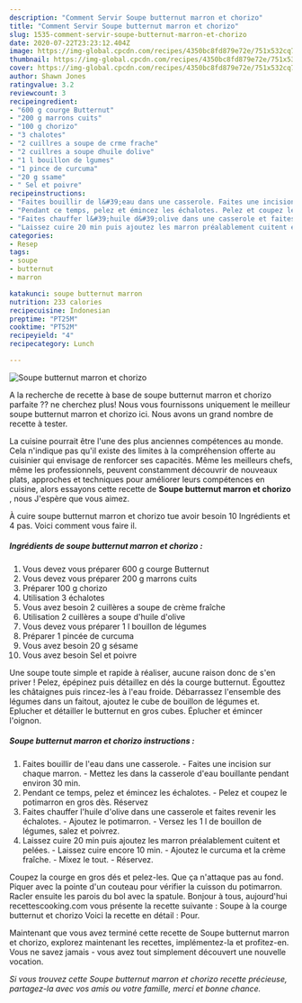 ```yaml
---
description: "Comment Servir Soupe butternut marron et chorizo"
title: "Comment Servir Soupe butternut marron et chorizo"
slug: 1535-comment-servir-soupe-butternut-marron-et-chorizo
date: 2020-07-22T23:23:12.404Z
image: https://img-global.cpcdn.com/recipes/4350bc8fd879e72e/751x532cq70/soupe-butternut-marron-et-chorizo-photo-principale-de-la-recette.jpg
thumbnail: https://img-global.cpcdn.com/recipes/4350bc8fd879e72e/751x532cq70/soupe-butternut-marron-et-chorizo-photo-principale-de-la-recette.jpg
cover: https://img-global.cpcdn.com/recipes/4350bc8fd879e72e/751x532cq70/soupe-butternut-marron-et-chorizo-photo-principale-de-la-recette.jpg
author: Shawn Jones
ratingvalue: 3.2
reviewcount: 3
recipeingredient:
- "600 g courge Butternut"
- "200 g marrons cuits"
- "100 g chorizo"
- "3 chalotes"
- "2 cuillres a soupe de crme frache"
- "2 cuillres a soupe dhuile dolive"
- "1 l bouillon de lgumes"
- "1 pince de curcuma"
- "20 g ssame"
- " Sel et poivre"
recipeinstructions:
- "Faites bouillir de l&#39;eau dans une casserole. Faites une incision sur chaque marron.  Mettez les dans la casserole d&#39;eau bouillante pendant environ 30 min."
- "Pendant ce temps, pelez et émincez les échalotes. Pelez et coupez le potimarron en gros dès. Réservez"
- "Faites chauffer l&#39;huile d&#39;olive dans une casserole et faites revenir les échalotes.  Ajoutez le potimarron. Versez les 1 l de bouillon de légumes, salez et poivrez."
- "Laissez cuire 20 min puis ajoutez les marron préalablement cuitent et pelées. Laissez cuire encore 10 min. Ajoutez le curcuma et la crème fraîche. Mixez le tout.  Réservez."
categories:
- Resep
tags:
- soupe
- butternut
- marron

katakunci: soupe butternut marron 
nutrition: 233 calories
recipecuisine: Indonesian
preptime: "PT25M"
cooktime: "PT52M"
recipeyield: "4"
recipecategory: Lunch

---
```



![Soupe butternut marron et chorizo](https://img-global.cpcdn.com/recipes/4350bc8fd879e72e/751x532cq70/soupe-butternut-marron-et-chorizo-photo-principale-de-la-recette.jpg)

A la recherche de recette à base de soupe butternut marron et chorizo parfaite ?? ne cherchez plus! Nous vous fournissons uniquement le meilleur soupe butternut marron et chorizo ici. Nous avons un grand nombre de recette à tester.

La cuisine pourrait être l'une des plus anciennes compétences au monde. Cela n'indique pas qu'il existe des limites à la compréhension offerte au cuisinier qui envisage de renforcer ses capacités. Même les meilleurs chefs, même les professionnels, peuvent constamment découvrir de nouveaux plats, approches et techniques pour améliorer leurs compétences en cuisine, alors essayons cette recette de <strong> Soupe butternut marron et chorizo </strong>, nous J'espère que vous aimez.

<!--inarticleads1-->

À cuire soupe butternut marron et chorizo tue avoir besoin 10 Ingrédients et 4 pas. Voici comment vous faire il.

##### Ingrédients de soupe butternut marron et chorizo :

1. Vous devez vous préparer 600 g courge Butternut
1. Vous devez vous préparer 200 g marrons cuits
1. Préparer 100 g chorizo
1. Utilisation 3 échalotes
1. Vous avez besoin 2 cuillères a soupe de crème fraîche
1. Utilisation 2 cuillères a soupe d&#39;huile d&#39;olive
1. Vous devez vous préparer 1 l bouillon de légumes
1. Préparer 1 pincée de curcuma
1. Vous avez besoin 20 g sésame
1. Vous avez besoin  Sel et poivre


Une soupe toute simple et rapide à réaliser, aucune raison donc de s&#39;en priver ! Pelez, épépinez puis détaillez en dés la courge butternut. Égouttez les châtaignes puis rincez-les à l&#39;eau froide. Débarrassez l&#39;ensemble des légumes dans un faitout, ajoutez le cube de bouillon de légumes et. Eplucher et détailler le butternut en gros cubes. Éplucher et émincer l&#39;oignon. 

<!--inarticleads2-->

##### Soupe butternut marron et chorizo instructions :

1. Faites bouillir de l&#39;eau dans une casserole. - Faites une incision sur chaque marron.  - Mettez les dans la casserole d&#39;eau bouillante pendant environ 30 min.
1. Pendant ce temps, pelez et émincez les échalotes. - Pelez et coupez le potimarron en gros dès. Réservez
1. Faites chauffer l&#39;huile d&#39;olive dans une casserole et faites revenir les échalotes.  - Ajoutez le potimarron. - Versez les 1 l de bouillon de légumes, salez et poivrez.
1. Laissez cuire 20 min puis ajoutez les marron préalablement cuitent et pelées. - Laissez cuire encore 10 min. - Ajoutez le curcuma et la crème fraîche. - Mixez le tout.  - Réservez.


Coupez la courge en gros dés et pelez-les. Que ça n&#39;attaque pas au fond. Piquer avec la pointe d&#39;un couteau pour vérifier la cuisson du potimarron. Racler ensuite les parois du bol avec la spatule. Bonjour à tous, aujourd&#39;hui recettescooking.com vous présente la recette suivante : Soupe à la courge butternut et chorizo Voici la recette en détail : Pour. 

<!--inarticleads1-->

<p>
Maintenant que vous avez terminé cette recette de Soupe butternut marron et chorizo, explorez maintenant les recettes, implémentez-la et profitez-en. Vous ne savez jamais - vous avez tout simplement découvert une nouvelle vocation.
</p>

<p>
<i>Si vous trouvez cette Soupe butternut marron et chorizo recette précieuse, partagez-la avec vos amis ou votre famille, merci et bonne chance.</i>
</p>
